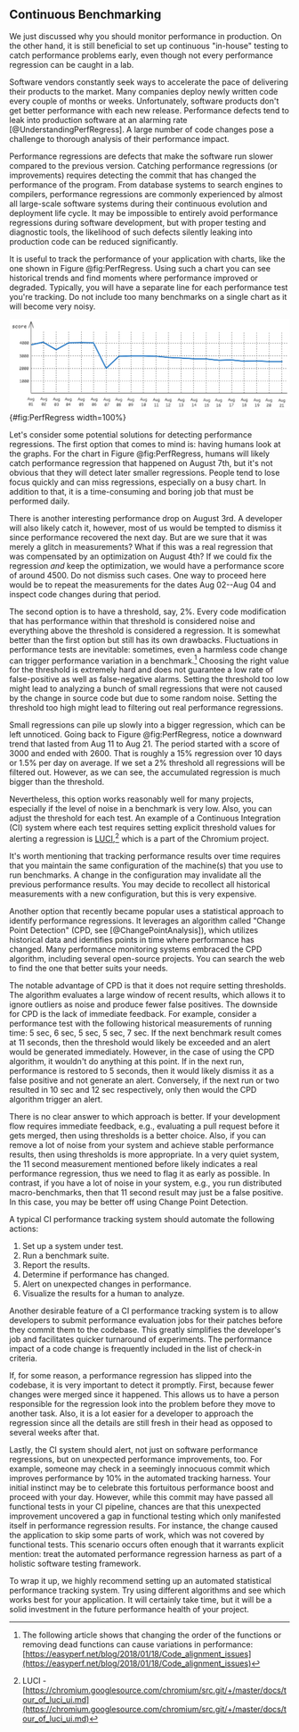 ## Continuous Benchmarking

We just discussed why you should monitor performance in production. On the other hand, it is still beneficial to set up continuous "in-house" testing to catch performance problems early, even though not every performance regression can be caught in a lab.

Software vendors constantly seek ways to accelerate the pace of delivering their products to the market. Many companies deploy newly written code every couple of months or weeks. Unfortunately, software products don't get better performance with each new release. Performance defects tend to leak into production software at an alarming rate [@UnderstandingPerfRegress]. A large number of code changes pose a challenge to thorough analysis of their performance impact.

Performance regressions are defects that make the software run slower compared to the previous version. Catching performance regressions (or improvements) requires detecting the commit that has changed the performance of the program. From database systems to search engines to compilers, performance regressions are commonly experienced by almost all large-scale software systems during their continuous evolution and deployment life cycle. It may be impossible to entirely avoid performance regressions during software development, but with proper testing and diagnostic tools, the likelihood of such defects silently leaking into production code can be reduced significantly.

It is useful to track the performance of your application with charts, like the one shown in Figure @fig:PerfRegress. Using such a chart you can see historical trends and find moments where performance improved or degraded. Typically, you will have a separate line for each performance test you're tracking. Do not include too many benchmarks on a single chart as it will become very noisy.

![Performance graph (higher better) for an application showing a big drop in performance on August 7th and smaller ones later.](../../img/measurements/PerfRegressions.png){#fig:PerfRegress width=100%}

Let's consider some potential solutions for detecting performance regressions. The first option that comes to mind is: having humans look at the graphs. For the chart in Figure @fig:PerfRegress, humans will likely catch performance regression that happened on August 7th, but it's not obvious that they will detect later smaller regressions. People tend to lose focus quickly and can miss regressions, especially on a busy chart. In addition to that, it is a time-consuming and boring job that must be performed daily.

There is another interesting performance drop on August 3rd. A developer will also likely catch it, however, most of us would be tempted to dismiss it since performance recovered the next day. But are we sure that it was merely a glitch in measurements? What if this was a real regression that was compensated by an optimization on August 4th? If we could fix the regression *and* keep the optimization, we would have a performance score of around 4500. Do not dismiss such cases. One way to proceed here would be to repeat the measurements for the dates Aug 02--Aug 04 and inspect code changes during that period.

The second option is to have a threshold, say, 2%. Every code modification that has performance within that threshold is considered noise and everything above the threshold is considered a regression. It is somewhat better than the first option but still has its own drawbacks. Fluctuations in performance tests are inevitable: sometimes, even a harmless code change can trigger performance variation in a benchmark.[^3] Choosing the right value for the threshold is extremely hard and does not guarantee a low rate of false-positive as well as false-negative alarms. Setting the threshold too low might lead to analyzing a bunch of small regressions that were not caused by the change in source code but due to some random noise. Setting the threshold too high might lead to filtering out real performance regressions. 

Small regressions can pile up slowly into a bigger regression, which can be left unnoticed. Going back to Figure @fig:PerfRegress, notice a downward trend that lasted from Aug 11 to Aug 21. The period started with a score of 3000 and ended with 2600. That is roughly a 15% regression over 10 days or 1.5% per day on average. If we set a 2% threshold all regressions will be filtered out. However, as we can see, the accumulated regression is much bigger than the threshold. 

Nevertheless, this option works reasonably well for many projects, especially if the level of noise in a benchmark is very low. Also, you can adjust the threshold for each test. An example of a Continuous Integration (CI) system where each test requires setting explicit threshold values for alerting a regression is [LUCI](https://chromium.googlesource.com/chromium/src.git/+/master/docs/tour_of_luci_ui.md),[^2] which is a part of the Chromium project.

It's worth mentioning that tracking performance results over time requires that you maintain the same configuration of the machine(s) that you use to run benchmarks. A change in the configuration may invalidate all the previous performance results. You may decide to recollect all historical measurements with a new configuration, but this is very expensive.

Another option that recently became popular uses a statistical approach to identify performance regressions. It leverages an algorithm called "Change Point Detection" (CPD, see [@ChangePointAnalysis]), which utilizes historical data and identifies points in time where performance has changed. Many performance monitoring systems embraced the CPD algorithm, including several open-source projects. You can search the web to find the one that better suits your needs.

The notable advantage of CPD is that it does not require setting thresholds. The algorithm evaluates a large window of recent results, which allows it to ignore outliers as noise and produce fewer false positives. The downside for CPD is the lack of immediate feedback. For example, consider a performance test with the following historical measurements of running time: 5 sec, 6 sec, 5 sec, 5 sec, 7 sec. If the next benchmark result comes at 11 seconds, then the threshold would likely be exceeded and an alert would be generated immediately. However, in the case of using the CPD algorithm, it wouldn't do anything at this point. If in the next run, performance is restored to 5 seconds, then it would likely dismiss it as a false positive and not generate an alert. Conversely, if the next run or two resulted in 10 sec and 12 sec respectively, only then would the CPD algorithm trigger an alert.

There is no clear answer to which approach is better. If your development flow requires immediate feedback, e.g., evaluating a pull request before it gets merged, then using thresholds is a better choice. Also, if you can remove a lot of noise from your system and achieve stable performance results, then using thresholds is more appropriate. In a very quiet system, the 11 second measurement mentioned before likely indicates a real performance regression, thus we need to flag it as early as possible. In contrast, if you have a lot of noise in your system, e.g., you run distributed macro-benchmarks, then that 11 second result may just be a false positive. In this case, you may be better off using Change Point Detection.

A typical CI performance tracking system should automate the following actions:

1. Set up a system under test.
2. Run a benchmark suite.
3. Report the results.
4. Determine if performance has changed.
5. Alert on unexpected changes in performance.
6. Visualize the results for a human to analyze.

Another desirable feature of a CI performance tracking system is to allow developers to submit performance evaluation jobs for their patches before they commit them to the codebase. This greatly simplifies the developer's job and facilitates quicker turnaround of experiments. The performance impact of a code change is frequently included in the list of check-in criteria. 

If, for some reason, a performance regression has slipped into the codebase, it is very important to detect it promptly. First, because fewer changes were merged since it happened. This allows us to have a person responsible for the regression look into the problem before they move to another task. Also, it is a lot easier for a developer to approach the regression since all the details are still fresh in their head as opposed to several weeks after that.

Lastly, the CI system should alert, not just on software performance regressions, but on unexpected performance improvements, too. For example, someone may check in a seemingly innocuous commit which improves performance by 10% in the automated tracking harness. Your initial instinct may be to celebrate this fortuitous performance boost and proceed with your day. However, while this commit may have passed all functional tests in your CI pipeline, chances are that this unexpected improvement uncovered a gap in functional testing which only manifested itself in performance regression results. For instance, the change caused the application to skip some parts of work, which was not covered by functional tests. This scenario occurs often enough that it warrants explicit mention: treat the automated performance regression harness as part of a holistic software testing framework.

To wrap it up, we highly recommend setting up an automated statistical performance tracking system. Try using different algorithms and see which works best for your application. It will certainly take time, but it will be a solid investment in the future performance health of your project.

[^2]: LUCI - [https://chromium.googlesource.com/chromium/src.git/+/master/docs/tour_of_luci_ui.md](https://chromium.googlesource.com/chromium/src.git/+/master/docs/tour_of_luci_ui.md)
[^3]: The following article shows that changing the order of the functions or removing dead functions can cause variations in performance: [https://easyperf.net/blog/2018/01/18/Code_alignment_issues](https://easyperf.net/blog/2018/01/18/Code_alignment_issues)
